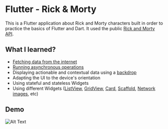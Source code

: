 # Flutter - Rick & Morty

This is a Flutter application about Rick and Morty characters built in order to practice the basics of Flutter and Dart. It used the public [Rick and Morty API](https://rickandmortyapi.com/).


## What I learned?
- [Fetching data from the internet](https://flutter.io/cookbook/networking/fetch-data/)
- [Running asynchronous operations](https://www.dartlang.org/tutorials/language/futures)
- Displaying actionable and contextual data using a [backdrop](https://material.io/design/components/backdrop.html)
- Adapting the UI to the device's orientation
- Using stateful and stateless Widgets
- Using different Widgets ([ListView](https://docs.flutter.io/flutter/widgets/ListView-class.html), [GridView](https://docs.flutter.io/flutter/widgets/GridView-class.html), [Card](https://docs.flutter.io/flutter/material/Card-class.html), [Scaffold](https://docs.flutter.io/flutter/material/Scaffold-class.html), [Network images](https://flutter.io/cookbook/images/network-image/), etc) 


## Demo

![Alt Text](https://github.com/husaynhakeem/Flutter-Rick-And-Morty/blob/master/art/demo.gif)
